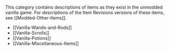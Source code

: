 
This category contains descriptions of items as they exist in the unmodded vanilla game. For descriptions of the Item Revisions versions of these items, see [[Modded-Other-Items]].

- [[Vanilla-Wands-and-Rods]]
- [[Vanilla-Scrolls]]
- [[Vanilla-Potions]]
- [[Vanilla-Miscellaneous-Items]]

